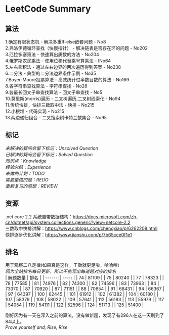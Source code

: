 # LeetCode Summary
## 算法
1.确定有限状态机 - 解决多重If-else嵌套问题 - No8  
2.弗洛伊德循环查找（快慢指针） - 解决链表是否存在环的问题 - No202  
3.厄拉多塞筛法 - 快速算出质数的方法 - No204  
4.俄罗斯农民乘法 - 使用位移代替乘号算乘法 - INo64  
5.左右乘积法 - 通过左右边界的两次遍历得到答案 - No238  
6.二分法 - 典型的二分法边界条件示例 - No35  
7.Boyer-Moore投票算法 - 高效统计过半数目数的算法 - No169  
8.各字符串查找算法 - 字符串查找 - No28  
9.各最长回文子串查找算法 - 回文子串查找 - No5  
10.莫里斯(morris)遍历 - 二叉树遍历,二叉树线索化 - No94  
11.传统快排，快排三数取中法 - 快排 - No215  
12.小根堆 - 代码实现 - No215  
13.两边递归组合 - 二叉搜索树卡特兰数集合 - No95  

## 标记
*未解决的疑问会留下标记：Unsolved Question*  
*已解决的疑问会留下标记：Solved Question*  
*知识点：Knowledge*  
*经验总结：Experience*  
*未做的计划：TODO*  
*需要重做的题：REDO*  
*重新复习的感想：REVIEW*  

## 资源
.net core 2.2 系统自带数据结构：https://docs.microsoft.com/zh-cn/dotnet/api/system.collections.generic?view=netcore-2.2  
三数取中快排讲解：https://www.cnblogs.com/chengxiao/p/6262208.html  
快排逐步优化讲解：https://www.jianshu.com/p/7b65cce0f1e1  

## 排名
用于观察二八定律(如果真是这样，干劲就更足啦，哈哈哈)  
*因为全站排名每日更新，所以不能写出每道题对应的排名*  
|  解题数量  | 排名  |
|  ------:  | ----: |
|       74  | 81109 |
|       75  | 80240 |
|       77  | 78323 |
|       78  | 77585 |
|       81  | 74976 |
|       82  | 74300 |
|       82  | 74596 |
|       83  | 73963 |
|       84  | 73370 |
|       87  | 70920 |
|       87  | 71151 |
|       88  | 70654 |
|       91  | 68431 |
|       94  | 66367 |
|       97  | 64397 |
|      100  | 62445 |
|      101  | 61912 |
|      102  | 61382 |
|      104  | 60180 |
|      107  | 58379 |
|      108  | 58022 |
|      109  | 57641 |
|      112  | 56183 |
|      113  | 55979 |
|      117  | 54054 |
|      119  | 54111 |
|      122  | 52596 |
|      124  | 51713 |
|      125  | 51400 |



刚好因为有一天在深入之前的算法，没有做新题，发现了有296人在这一天刷到了84以上。  
*Prove yourself and, Rise, Rise*  

